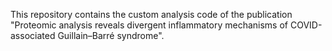 This repository contains the custom analysis code of the publication "Proteomic analysis reveals divergent inflammatory mechanisms of COVID-associated Guillain–Barré syndrome". 
